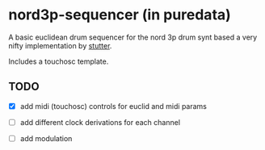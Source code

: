 # nord3p-sequencer (in puredata)

A basic euclidean drum sequencer for the nord 3p drum synt based a very nifty
implementation by [stutter](https://forum.pdpatchrepo.info/topic/5968/euclidean-rhythm-abstraction).

Includes a touchosc template.


## TODO

- [x] add midi (touchosc) controls for euclid and midi params
- [ ] add different clock derivations for each channel
- [ ] add modulation

